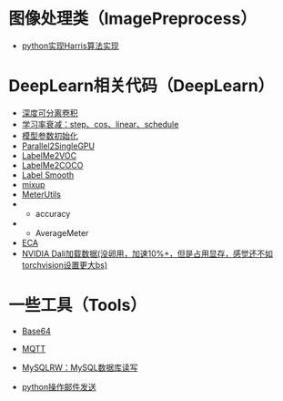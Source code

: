 # 图像处理类（ImagePreprocess）

- [python实现Harris算法实现](https://github.com/thgpddl/CodeHub/blob/main/ImagePreprocess/Harris%E7%AE%97%E6%B3%95%E5%AE%9E%E7%8E%B0.py)

# DeepLearn相关代码（DeepLearn）
- [深度可分离卷积](https://github.com/thgpddl/CodeHub/blob/main/Pytorches/DepthwiseSeparableConvolution.py)
- [学习率衰减：step、cos、linear、schedule](https://github.com/thgpddl/CodeHub/blob/main/DeepLearn/lr_decay.py)
- [模型参数初始化](https://github.com/thgpddl/CodeHub/blob/main/DeepLearn/_initialize_weights.py)
- [Parallel2SingleGPU](https://github.com/thgpddl/CodeHub/blob/main/DeepLearn/Parallel2SingleGPU)
- [LabelMe2VOC](https://github.com/thgpddl/CodeHub/blob/main/DeepLearn/LabelMe2VOC.py)
- [LabelMe2COCO](https://github.com/thgpddl/CodeHub/blob/main/DeepLearn/LabelMe2COCO.py)
- [Label Smooth](https://github.com/thgpddl/CodeHub/blob/main/DeepLearn/labelsmoothingcrossentropy.py)
- [mixup](https://github.com/thgpddl/CodeHub/blob/main/DeepLearn/mixup.py)
- [MeterUtils](https://github.com/thgpddl/CodeHub/blob/main/DeepLearn/MeterUtils.py)
- - accuracy
- - AverageMeter
- [ECA](https://github.com/thgpddl/CodeHub/blob/main/DeepLearn/ECA.py)
- [NVIDIA Dali加载数据(没卵用，加速10%+，但是占用显存，感觉还不如torchvision设置更大bs)](https://github.com/thgpddl/CodeHub/blob/main/DeepLearn/dalidataset.py)


# 一些工具（Tools）
- [Base64](https://github.com/thgpddl/CodeHub/tree/main/Tools/Base64)

- [MQTT](https://github.com/thgpddl/CodeHub/tree/main/Tools/MQTT)

- [MySQLRW：MySQL数据库读写](https://github.com/thgpddl/CodeHub/tree/main/Tools/MySQLRW)

- [python操作邮件发送](https://github.com/thgpddl/CodeHub/tree/main/Tools/email)
